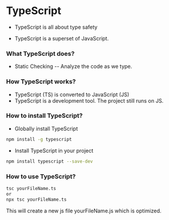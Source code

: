 # TypeScript

- TypeScript is all about type safety

- TypeScript is a superset of JavaScript.

### What TypeScript does?

- Static Checking -- Analyze the code as we type.

### How TypeScript works?

- TypeScript (TS) is converted to JavaScript (JS)
- TypeScript is a development tool. The project still runs on JS.

### How to install TypeScript?

- Globally install TypeScript

```sh
npm install -g typescript
```

- Install TypeScript in your project

```sh
npm install typescript --save-dev
```

### How to use TypeScript?

```sh
tsc yourFileName.ts
or
npx tsc yourFileName.ts
```

This will create a new js file yourFileName.js which is optimized.
